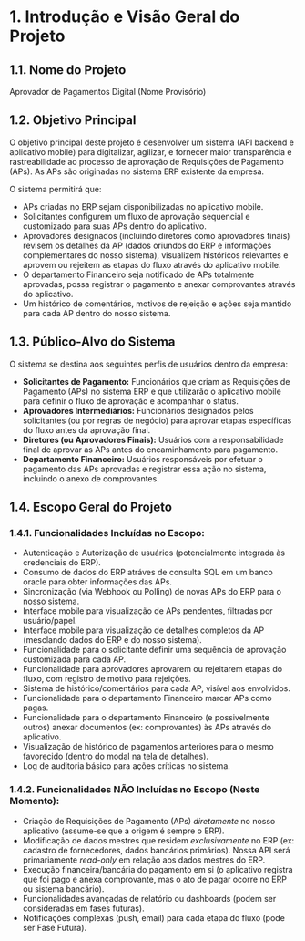 # 1. Introdução e Visão Geral do Projeto

## 1.1. Nome do Projeto

Aprovador de Pagamentos Digital (Nome Provisório)

## 1.2. Objetivo Principal

O objetivo principal deste projeto é desenvolver um sistema (API backend e aplicativo mobile) para digitalizar, agilizar, e fornecer maior transparência e rastreabilidade ao processo de aprovação de Requisições de Pagamento (APs). As APs são originadas no sistema ERP existente da empresa.

O sistema permitirá que:

- APs criadas no ERP sejam disponibilizadas no aplicativo mobile.
- Solicitantes configurem um fluxo de aprovação sequencial e customizado para suas APs dentro do aplicativo.
- Aprovadores designados (incluindo diretores como aprovadores finais) revisem os detalhes da AP (dados oriundos do ERP e informações complementares do nosso sistema), visualizem históricos relevantes e aprovem ou rejeitem as etapas do fluxo através do aplicativo mobile.
- O departamento Financeiro seja notificado de APs totalmente aprovadas, possa registrar o pagamento e anexar comprovantes através do aplicativo.
- Um histórico de comentários, motivos de rejeição e ações seja mantido para cada AP dentro do nosso sistema.

## 1.3. Público-Alvo do Sistema

O sistema se destina aos seguintes perfis de usuários dentro da empresa:

- **Solicitantes de Pagamento:** Funcionários que criam as Requisições de Pagamento (APs) no sistema ERP e que utilizarão o aplicativo mobile para definir o fluxo de aprovação e acompanhar o status.
- **Aprovadores Intermediários:** Funcionários designados pelos solicitantes (ou por regras de negócio) para aprovar etapas específicas do fluxo antes da aprovação final.
- **Diretores (ou Aprovadores Finais):** Usuários com a responsabilidade final de aprovar as APs antes do encaminhamento para pagamento.
- **Departamento Financeiro:** Usuários responsáveis por efetuar o pagamento das APs aprovadas e registrar essa ação no sistema, incluindo o anexo de comprovantes.

## 1.4. Escopo Geral do Projeto

### 1.4.1. Funcionalidades Incluídas no Escopo:

- Autenticação e Autorização de usuários (potencialmente integrada às credenciais do ERP).
- Consumo de dados do ERP atráves de consulta SQL em um banco oracle para obter informações das APs.
- Sincronização (via Webhook ou Polling) de novas APs do ERP para o nosso sistema.
- Interface mobile para visualização de APs pendentes, filtradas por usuário/papel.
- Interface mobile para visualização de detalhes completos da AP (mesclando dados do ERP e do nosso sistema).
- Funcionalidade para o solicitante definir uma sequência de aprovação customizada para cada AP.
- Funcionalidade para aprovadores aprovarem ou rejeitarem etapas do fluxo, com registro de motivo para rejeições.
- Sistema de histórico/comentários para cada AP, visível aos envolvidos.
- Funcionalidade para o departamento Financeiro marcar APs como pagas.
- Funcionalidade para o departamento Financeiro (e possivelmente outros) anexar documentos (ex: comprovantes) às APs através do aplicativo.
- Visualização de histórico de pagamentos anteriores para o mesmo favorecido (dentro do modal na tela de detalhes).
- Log de auditoria básico para ações críticas no sistema.

### 1.4.2. Funcionalidades NÃO Incluídas no Escopo (Neste Momento):

- Criação de Requisições de Pagamento (APs) _diretamente_ no nosso aplicativo (assume-se que a origem é sempre o ERP).
- Modificação de dados mestres que residem _exclusivamente_ no ERP (ex: cadastro de fornecedores, dados bancários primários). Nossa API será primariamente _read-only_ em relação aos dados mestres do ERP.
- Execução financeira/bancária do pagamento em si (o aplicativo registra que foi pago e anexa comprovante, mas o ato de pagar ocorre no ERP ou sistema bancário).
- Funcionalidades avançadas de relatório ou dashboards (podem ser consideradas em fases futuras).
- Notificações complexas (push, email) para cada etapa do fluxo (pode ser Fase Futura).
